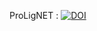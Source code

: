 ProLigNET : [![DOI](https://sandbox.zenodo.org/badge/300690533.svg)](https://sandbox.zenodo.org/badge/latestdoi/300690533)
